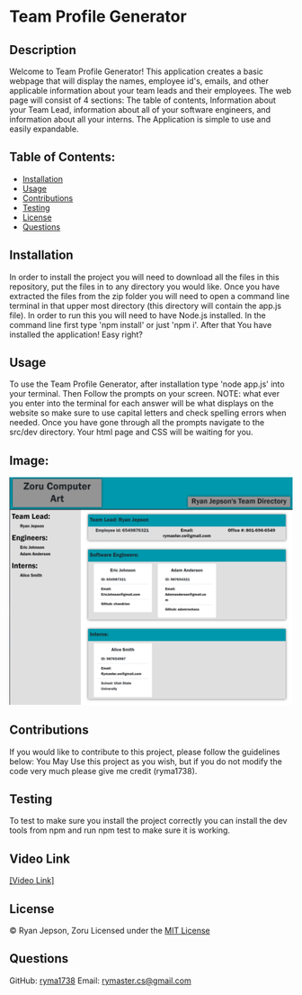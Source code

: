 # Team Profile Generator
##  Description
Welcome to Team Profile Generator! This application creates a basic webpage that will display the names, employee id's, emails, and other applicable information about your team leads and their employees. The web page will consist of 4 sections: The table of contents, Information about your Team Lead, information about all of your software engineers, and information about all your interns. The Application is simple to use and easily expandable. 

## Table of Contents:
* [Installation](#installation)
* [Usage](#usage)
* [Contributions](#contributions)
* [Testing](#testing)
* [License](#license)
* [Questions](#questions)

## Installation
In order to install the project you will need to download all the files in this repository, put the files in to any directory you would like. Once you have extracted the files from the zip folder you will need to open a command line terminal in that upper most directory (this directory will contain the app.js file). In order to run this you will need to have Node.js installed. In the command line first type 'npm install' or just 'npm i'. After that You have installed the application! Easy right?

## Usage
To use the Team Profile Generator, after installation type 'node app.js' into your terminal. Then Follow the prompts on your screen. NOTE: what ever you enter into the terminal for each answer will be what displays on the website so make sure to use capital letters and check spelling errors when needed. Once you have gone through all the prompts navigate to the src/dev directory. Your html page and CSS will be waiting for you.
## Image:
![alt text](src/image.jpg)
        

## Contributions
If you would like to contribute to this project, please follow the guidelines below:
You May Use this project as you wish, but if you do not modify the code very much please give me credit (ryma1738).

## Testing
To test to make sure you install the project correctly you can install the dev tools from npm and run npm test to make sure it is working.

## Video Link
[[Video Link]](https://www.youtube.com/watch?v=Z0bBkZcl2dI&list=PL0oJ2_Q2jPrfHkS6Py1IRZBilTNpiKlXB&index=87)

## License

© Ryan Jepson, Zoru
Licensed under the [MIT License](LICENSE)
        

## Questions
GitHub: [ryma1738](https://github.com/ryma1738) 
Email: <rymaster.cs@gmail.com>
